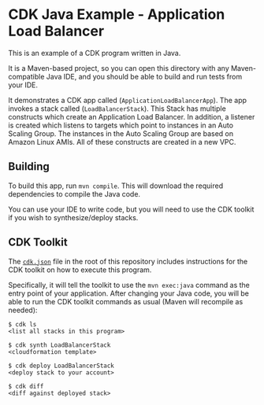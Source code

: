 
# CDK Java Example - Application Load Balancer

This is an example of a CDK program written in Java.

It is a Maven-based project, so you can open this directory with any Maven-compatible Java IDE, and you should be able to build and run tests from your IDE.

It demonstrates a CDK app called (`ApplicationLoadBalancerApp`). The app invokes a stack called (`LoadBalancerStack`). This Stack has multiple constructs which create an Application Load Balancer. In addition, a listener is created which listens to targets which point to instances in an Auto Scaling Group. The instances in the Auto Scaling Group are based on Amazon Linux AMIs. All of these constructs are created in a new VPC.

## Building

To build this app, run `mvn compile`. This will download the required dependencies to compile the Java code.

You can use your IDE to write code, but you will need to use the CDK toolkit if you wish to synthesize/deploy stacks.

## CDK Toolkit

The [`cdk.json`](./cdk.json) file in the root of this repository includes
instructions for the CDK toolkit on how to execute this program.

Specifically, it will tell the toolkit to use the `mvn exec:java` command as the
entry point of your application. After changing your Java code, you will be able
to run the CDK toolkit commands as usual (Maven will recompile as needed):

    $ cdk ls
    <list all stacks in this program>

    $ cdk synth LoadBalancerStack
    <cloudformation template>

    $ cdk deploy LoadBalancerStack
    <deploy stack to your account>

    $ cdk diff
    <diff against deployed stack>
